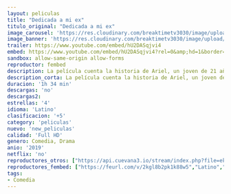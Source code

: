 ```yaml
---
layout: peliculas
title: "Dedicada a mi ex"
titulo_original: "Dedicada a mi ex"
image_carousel: 'https://res.cloudinary.com/breaktimetv3030/image/upload/v1582603244/dedicada-min_vyyzzx.jpg'
image_banner: 'https://res.cloudinary.com/breaktimetv3030/image/upload/v1582603247/maxresdefault-min_fqhv4p.jpg'
trailer: https://www.youtube.com/embed/hU2DASqjvi4
embed: https://www.youtube.com/embed/hU2DASqjvi4?rel=0&amp;hd=1&border=0&wmode=opaque&enablejsapi=1&modestbranding=1&controls=1&showinfo=1
sandbox: allow-same-origin allow-forms
reproductor: fembed
description: La película cuenta la historia de Ariel, un joven de 21 años que decide formar una banda de rock para competir por un premio de diez mil dólares en un concurso de bandas musicales, esta es la última opción cuando intenta obtener dinero para salvar su relación. y se reúne con su ex novia, que se rompe debido al viaje que debe hacer a Finlandia para una pasantía. Ariel con su amiga Ortega, decide hacer un casting para encontrar a los otros miembros de la banda, aunque no saben nada de música, formando así una banda con miembros que tienen personalidades diversas y opuestas.
description_corta: La película cuenta la historia de Ariel, un joven de 21 años que decide formar una banda de rock para competir por un premio de diez mil dólares en un concurso de bandas musicales, esta es la última opción...
duracion: '1h 34 min'
descargas: 'no'
descargas2:
estrellas: '4'
idioma: 'Latino'
clasificacion: '+5'
category: 'peliculas'
nuevo: 'new_peliculas'
calidad: 'Full HD'
genero: Comedia, Drama
anio: '2019'
netflix: 'no'
reproductores_otros: ["https://api.cuevana3.io/stream/index.php?file=ek5lbm9xYWNrS0xYMTZLa2xNbkdvY3ZTb3BtZng4TGp6ZFpobGFMUGtOelcwcUZmbWRIVzRkakVuS0JnbEplcG1KUnNZSlRTMGViVTBxZGdsdEhPb3AydWRZaUx3OC9qc2E2QVlLRFNsWmJheEorYmw5R2wyTmZIbUd4a2w1bWxtWlZrYTJ1WQ","Latino","https://player.premiumstream.live/player.php?id=MTIwOQ","Latino","https://gdriveplayer.co/embed2.php?link=BhPX4KQ2pHTar01k8ock6AfDrG57rqRFx8ylJWnC6dbNymX%252FnIzDoNg4nVRYXR6qczHOCU8cXb1kJl%252FqsDswWO%252BHgtlHLbaZCHK5Am2H5gPsW47zBLsU7BpnccFWDa%252FHoYxwAHWw9G9TMXcCmGzbvcGULbzPDsgYGYQlyHMVvZJfOr%252FYbZbIIWDM9%252BkoFAQ3dtCXkqzsBjLqGDIICam1GF","Latino","https://mstream.space/6fk2umyjgwcl","Latino"]
reproductores_fembed: ["https://feurl.com/v/2kgl8b2pk1k88w5","Latino","https://feurl.com/v/lnxj2indyel54gy","Latino","https://feurl.com/v/8pk-yh8rzn478zg","Latino"]
tags:
- Comedia
---
```



 







